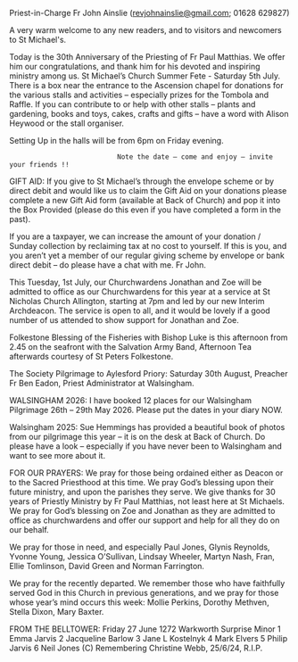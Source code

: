 
Priest-in-Charge Fr John Ainslie ([revjohnainslie@gmail.com](mailto:revjohnainslie@gmail.com); 01628 629827)

A very warm welcome to any new readers, and to visitors and newcomers to St Michael's.

Today is the 30th Anniversary of the Priesting of Fr Paul Matthias. We offer him our
congratulations, and thank him for his devoted and inspiring ministry among us.
St Michael’s Church Summer Fete - Saturday 5th July. There is a box near the entrance to the Ascension chapel
for donations for the various stalls and activities – especially prizes for the Tombola and Raffle. If you can contribute
to or help with other stalls – plants and gardening, books and toys, cakes, crafts and gifts – have a word with Alison
Heywood or the stall organiser.

Setting Up in the halls will be from 6pm on Friday evening.

                               Note the date – come and enjoy – invite your friends !!


GIFT AID: If you give to St Michael’s through the envelope scheme or by direct debit and would like us to claim the
Gift Aid on your donations please complete a new Gift Aid form (available at Back of Church) and pop it into the
Box Provided (please do this even if you have completed a form in the past).

If you are a taxpayer, we can increase the amount of your donation / Sunday collection by reclaiming tax at no
cost to yourself. If this is you, and you aren’t yet a member of our regular giving scheme by envelope or bank
direct debit – do please have a chat with me. Fr John.

This Tuesday, 1st July, our Churchwardens Jonathan and Zoe will be admitted to office as our Churchwardens for
this year at a service at St Nicholas Church Allington, starting at 7pm and led by our new Interim Archdeacon. The
service is open to all, and it would be lovely if a good number of us attended to show support for Jonathan and Zoe.

Folkestone Blessing of the Fisheries with Bishop Luke is this afternoon from 2.45 on the seafront with the
Salvation Army Band, Afternoon Tea afterwards courtesy of St Peters Folkestone.

The Society Pilgrimage to Aylesford Priory: Saturday 30th August, Preacher Fr Ben Eadon, Priest Administrator at
Walsingham.

WALSINGHAM 2026: I have booked 12 places for our Walsingham Pilgrimage 26th – 29th May 2026. Please put
the dates in your diary NOW.

Walsingham 2025: Sue Hemmings has provided a beautiful book of photos from our pilgrimage this year – it is on
the desk at Back of Church. Do please have a look – especially if you have never been to Walsingham and want to see
more about it.

FOR OUR PRAYERS: We pray for those being ordained either as Deacon or to the Sacred Priesthood at this time.
We pray God’s blessing upon their future ministry, and upon the parishes they serve. We give thanks for 30 years of
Priestly Ministry by Fr Paul Matthias, not least here at St Michaels. We pray for God’s blessing on Zoe and Jonathan
as they are admitted to office as churchwardens and offer our support and help for all they do on our behalf.

We pray for those in need, and especially Paul Jones, Glynis Reynolds, Yvonne Young, Jessica O’Sullivan, Lindsay
Wheeler, Martyn Nash, Fran, Ellie Tomlinson, David Green and Norman Farrington.

We pray for the recently departed. We remember those who have faithfully served God in this Church in previous
generations, and we pray for those whose year’s mind occurs this week: Mollie Perkins, Dorothy Methven, Stella
Dixon, Mary Baxter.

FROM THE BELLTOWER: Friday 27 June 1272 Warkworth Surprise Minor 1 Emma Jarvis 2 Jacqueline
Barlow 3 Jane L Kostelnyk 4 Mark Elvers 5 Philip Jarvis 6 Neil Jones (C)
Remembering Christine Webb, 25/6/24, R.I.P.
